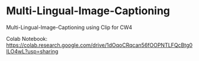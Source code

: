 # Multi-Lingual-Image-Captioning
 Multi-Lingual-Image-Captioning using Clip for CW4

Colab Notebook: https://colab.research.google.com/drive/1dOqoCRqcan56fOOPNTLFQcBtg0ILO4wL?usp=sharing
